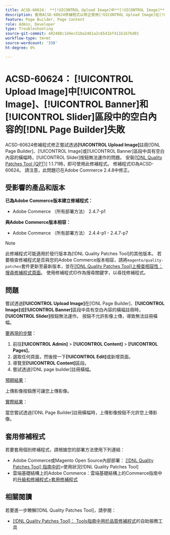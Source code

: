 ```yaml
---
title: ACSD-60624： **[!UICONTROL Upload Image]中**[!UICONTROL Image]**、**[!UICONTROL Banner]**和**[!UICONTROL Slider]**區段中的空白內容失敗 [!DNL Page Builder]**
description: 套用ACSD-60624修補程式以修正使用[!UICONTROL Upload Image]在[!UICONTROL Image]、[!UICONTROL Banner]或[!UICONTROL Slider]區段中新增具有空白內容的橫幅時，** [!DNL Page Builder]**按鈕無法運作的Adobe Commerce問題。
feature: Page Builder, Page Content
role: Admin, Developer
type: Troubleshooting
source-git-commit: 402408c1d4ec518a2461a2c6541bf411b1676d01
workflow-type: tm+mt
source-wordcount: '338'
ht-degree: 0%

---
```



# ACSD-60624： **[!UICONTROL Upload Image]**&#x200B;中[!UICONTROL Image]、[!UICONTROL Banner]和[!UICONTROL Slider]區段中的空白內容的[!DNL Page Builder]失敗

ACSD-60624修補程式修正嘗試透過&#x200B;**[!UICONTROL Upload Image]**&#x200B;註冊[!DNL Page Builder]、[!UICONTROL Image]或[!UICONTROL Banner]區段中具有空白內容的橫幅時，[!UICONTROL Slider]按鈕無法運作的問題。 安裝[[!DNL Quality Patches Tool (QPT)]](/help/tools/quality-patches-tool/quality-patches-tool-to-self-serve-quality-patches.md) 1.1.71時，即可使用此修補程式。 修補程式ID為ACSD-60624。 請注意，此問題已在Adobe Commerce 2.4.8中修正。

## 受影響的產品和版本

**已為Adobe Commerce版本建立修補程式：**

* Adobe Commerce （所有部署方法） 2.4.7-p1

**與Adobe Commerce版本相容：**

* Adobe Commerce （所有部署方法） 2.4.4-p1 - 2.4.7-p7

>[!NOTE]
>
>此修補程式可能適用於發行版本為[!DNL Quality Patches Tool]的其他版本。 若要檢查修補程式是否與您的Adobe Commerce版本相容，請將`magento/quality-patches`套件更新至最新版本，並在[[!DNL Quality Patches Tool]上檢查相容性：搜尋修補程式頁面](https://experienceleague.adobe.com/tools/commerce-quality-patches/index.html?lang=zh-Hant)。 使用修補程式ID作為搜尋關鍵字，以尋找修補程式。

## 問題

嘗試透過&#x200B;**[!UICONTROL Upload Image]**&#x200B;在[!DNL Page Builder]、**[!UICONTROL Image]**&#x200B;或&#x200B;**[!UICONTROL Banner]**&#x200B;區段中具有空白內容的橫幅註冊時，**[!UICONTROL Slider]**&#x200B;按鈕無法運作。 按鈕不允許影像上傳，導致無法註冊橫幅。

<u>要再現的步驟</u>：

1. 前往&#x200B;**[!UICONTROL Admin]** > **[!UICONTROL Content]** > **[!UICONTROL Pages]**。
1. 選取任何頁面，然後按一下&#x200B;**[!UICONTROL Edit]**&#x200B;或新增頁面。
1. 導覽至&#x200B;**[!UICONTROL Content]**&#x200B;區段。
1. 嘗試透過[!DNL page builder]註冊橫幅。

<u>預期結果</u>：

上傳影像按鈕應可讓您上傳影像。

<u>實際結果</u>：

當您嘗試透過[!DNL Page Builder]註冊橫幅時，上傳影像按鈕不允許您上傳影像。

## 套用修補程式

若要套用個別修補程式，請根據您的部署方法使用下列連結：

* Adobe Commerce或Magento Open Source內部部署： [[!DNL Quality Patches Tool] 指南中的](/help/tools/quality-patches-tool/usage.md)>使用狀況[!DNL Quality Patches Tool]
* 雲端基礎結構上的Adobe Commerce：雲端基礎結構上的Commerce指南中的[升級和修補程式>套用修補程式](https://experienceleague.adobe.com/docs/commerce-cloud-service/user-guide/develop/upgrade/apply-patches.html?lang=zh-Hant)

## 相關閱讀

若要進一步瞭解[!DNL Quality Patches Tool]，請參閱：

* [[!DNL Quality Patches Tool]： Tools指南中用於品質修補程式](/help/tools/quality-patches-tool/quality-patches-tool-to-self-serve-quality-patches.md)的自助服務工具
